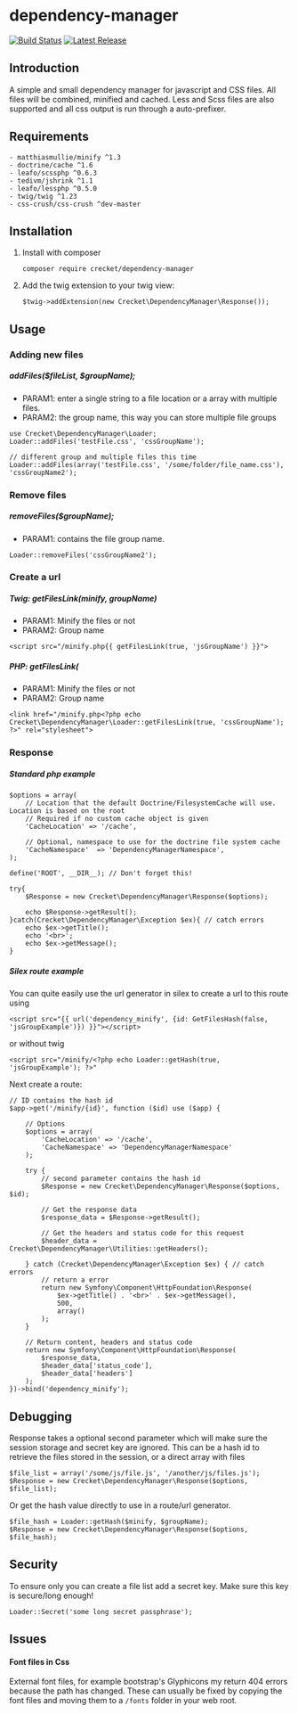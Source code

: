 # dependency-manager

[![Build Status](https://travis-ci.org/Crecket/dependency-manager.svg?branch=master)](https://travis-ci.org/Crecket/dependency-manager) [![Latest Release](https://img.shields.io/github/release/crecket/Dependency-manager.svg)](https://github.com/Crecket/dependency-manager)

## Introduction
A simple and small dependency manager for javascript and CSS files. All files will be combined, minified and cached. Less and Scss files are also supported and all css output is run through a auto-prefixer.

## Requirements

    - matthiasmullie/minify ^1.3
    - doctrine/cache ^1.6
    - leafo/scssphp ^0.6.3
    - tedivm/jshrink ^1.1
    - leafo/lessphp ^0.5.0
    - twig/twig ^1.23
    - css-crush/css-crush ^dev-master

## Installation

1. Install with composer
    
    `composer require crecket/dependency-manager`

2. Add the twig extension to your twig view:

    `$twig->addExtension(new Crecket\DependencyManager\Response());`

## Usage


### Adding new files

##### addFiles($fileList, $groupName);

- PARAM1:  enter a single string to a file location or a array with multiple files.
- PARAM2:  the group name, this way you can store multiple file groups

```
use Crecket\DependencyManager\Loader;
Loader::addFiles('testFile.css', 'cssGroupName');

// different group and multiple files this time
Loader::addFiles(array('testFile.css', '/some/folder/file_name.css'), 'cssGroupName2');
```

### Remove files
    
##### removeFiles($groupName);

- PARAM1: contains the file group name.

```
Loader::removeFiles('cssGroupName2');
```

### Create a url

##### Twig: getFilesLink(minify, groupName)

- PARAM1: Minify the files or not
- PARAM2: Group name

```
<script src="/minify.php{{ getFilesLink(true, 'jsGroupName') }}">
```

##### PHP: getFilesLink(

- PARAM1: Minify the files or not
- PARAM2: Group name

```
<link href="/minify.php<?php echo Crecket\DependencyManager\Loader::getFilesLink(true, 'cssGroupName'); ?>" rel="stylesheet">
```

### Response 

##### Standard php example

```
$options = array(
    // Location that the default Doctrine/FilesystemCache will use. Location is based on the root
    // Required if no custom cache object is given
    'CacheLocation' => '/cache',

    // Optional, namespace to use for the doctrine file system cache
    'CacheNamespace'  => 'DependencyManagerNamespace',
);

define('ROOT', __DIR__); // Don't forget this!

try{
    $Response = new Crecket\DependencyManager\Response($options);

    echo $Response->getResult();
}catch(Crecket\DependencyManager\Exception $ex){ // catch errors
    echo $ex->getTitle();
    echo '<br>';
    echo $ex->getMessage();
}
```

##### Silex route example

You can quite easily use the url generator in silex to create a url to this route using

```
<script src="{{ url('dependency_minify', {id: GetFilesHash(false, 'jsGroupExample')}) }}"></script>
```

or without twig

```
<script src="/minify/<?php echo Loader::getHash(true, 'jsGroupExample'); ?>"
```

Next create a route: 

```
// ID contains the hash id
$app->get('/minify/{id}', function ($id) use ($app) {

    // Options
    $options = array(
        'CacheLocation' => '/cache',
        'CacheNamespace' => 'DependencyManagerNamespace'
    );

    try {
        // second parameter contains the hash id
        $Response = new Crecket\DependencyManager\Response($options, $id);

        // Get the response data
        $response_data = $Response->getResult();

        // Get the headers and status code for this request
        $header_data = Crecket\DependencyManager\Utilities::getHeaders();

    } catch (Crecket\DependencyManager\Exception $ex) { // catch errors
        // return a error
        return new Symfony\Component\HttpFoundation\Response(
            $ex->getTitle() . '<br>' . $ex->getMessage(),
            500,
            array()
        );
    }

    // Return content, headers and status code
    return new Symfony\Component\HttpFoundation\Response(
        $response_data,
        $header_data['status_code'],
        $header_data['headers']
    );
})->bind('dependency_minify');
```

## Debugging

Response takes a optional second parameter which will make sure the session storage and secret key are ignored. This can be a hash id to retrieve the files stored in the session, or a direct array with files

```
$file_list = array('/some/js/file.js', '/another/js/files.js');
$Response = new Crecket\DependencyManager\Response($options, $file_list);
```
Or get the hash value directly to use in a route/url generator.
```
$file_hash = Loader::getHash($minify, $groupName);
$Response = new Crecket\DependencyManager\Response($options, $file_hash);
```

## Security

To ensure only you can create a file list add a secret key. Make sure this key is secure/long enough!

```
Loader::Secret('some long secret passphrase');
```

## Issues

#### Font files in Css
External font files, for example bootstrap's Glyphicons my return 404 errors because the path has changed. These can usually be fixed by copying the font files and moving them to a `/fonts` folder in your web root.
